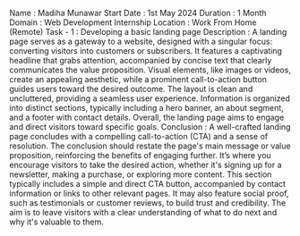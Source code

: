 Name : Madiha Munawar 
Start Date : 1st May 2024
Duration : 1 Month
Domain : Web Development Internship
Location : Work From Home (Remote)
Task - 1 : Developing a basic landing page
Description : A landing page serves as a gateway to a website, designed with a singular focus: converting visitors into customers or subscribers. It features a captivating headline that grabs attention, accompanied by concise text that clearly communicates the value proposition. Visual elements, like images or videos, create an appealing aesthetic, while a prominent call-to-action button guides users toward the desired outcome.
The layout is clean and uncluttered, providing a seamless user experience. Information is organized into distinct sections, typically including a hero banner, an about segment, and a footer with contact details. Overall, the landing page aims to engage and direct visitors toward specific goals.
Conclusion : A well-crafted landing page concludes with a compelling call-to-action (CTA) and a sense of resolution. The conclusion should restate the page's main message or value proposition, reinforcing the benefits of engaging further. It’s where you encourage visitors to take the desired action, whether it's signing up for a newsletter, making a purchase, or exploring more content.
This section typically includes a simple and direct CTA button, accompanied by contact information or links to other relevant pages. It may also feature social proof, such as testimonials or customer reviews, to build trust and credibility. The aim is to leave visitors with a clear understanding of what to do next and why it's valuable to them.


